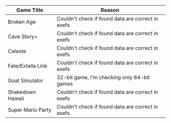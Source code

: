| Game Title | Reason |
| ---- | ---- |
| Broken Age | Couldn't check if found data are correct in exefs |
| Cave Story+ | Couldn't check if found data are correct in exefs |
| Celeste | Couldn't check if found data are correct in exefs |
| Fate/Extella Link | Couldn't check if found data are correct in exefs |
| Goat Simulator | 32-bit game, I'm checking only 64-bit games |
| Shakedown Hawaii | Couldn't check if found data are correct in exefs |
| Super Mario Party | Couldn't check if found data are correct in exefs |
